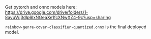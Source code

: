 Get pytorch and onnx models here: https://drive.google.com/drive/folders/1-8avuWj3dIp6IxNGeaXe1fcXNwXZ4-9c?usp=sharing <br/>

`rainbow-genre-cover-classifier-quantized.onnx` is the final deployed model.
